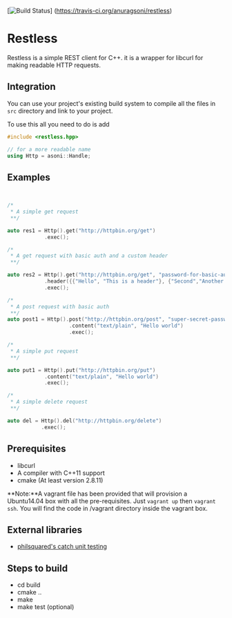 [![Build Status](https://travis-ci.org/anuragsoni/restless.svg?branch=master)] (https://travis-ci.org/anuragsoni/restless)

# Restless
Restless is a simple REST client for C++.
it is a wrapper for libcurl for making
readable HTTP requests.


## Integration

You can use your project's existing build system to compile
all the files in `src` directory and link to your project.

To use this all you need to do is add

```cpp
#include <restless.hpp>

// for a more readable name
using Http = asoni::Handle;
```

## Examples

```cpp


/*
 * A simple get request
 **/

auto res1 = Http().get("http://httpbin.org/get")
            .exec();

/*
 * A get request with basic auth and a custom header
 **/

auto res2 = Http().get("http://httpbin.org/get", "password-for-basic-auth")
            .header({{"Hello", "This is a header"}, {"Second","Another header"}})
            .exec();

/*
 * A post request with basic auth
 **/
auto post1 = Http().post("http://httpbin.org/post", "super-secret-password")
                    .content("text/plain", "Hello world")
                    .exec();

/*
 * A simple put request
 **/

auto put1 = Http().put("http://httpbin.org/put")
            .content("text/plain", "Hello world")
            .exec();

/*
 * A simple delete request
 **/

auto del = Http().del("http://httpbin.org/delete")
           .exec();


```


## Prerequisites
* libcurl
* A compiler with C++11 support
* cmake (At least version 2.8.11)

**Note:**A vagrant file has been provided that will provision a Ubuntu14.04
box with all the pre-requisites. Just ```vagrant up``` then ```vagrant ssh```.
You will find the code in /vagrant directory inside the vagrant box.

## External libraries
* [philsquared's catch unit testing](https://github.com/philsquared/Catch)

## Steps to build
* cd build
* cmake ..
* make
* make test (optional)

